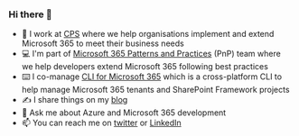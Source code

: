 ### Hi there 👋

- 💼 I work at [CPS](https://www.cps.co.uk) where we help organisations implement and extend Microsoft 365 to meet their business needs
- 💻 I'm part of [Microsoft 365 Patterns and Practices](https://pnp.github.io) (PnP) team where we help developers extend Microsoft 365 following best practices
- ⌨️ I co-manage [CLI for Microsoft 365](https://pnp.github.io/cli-microsoft365/) which is a cross-platform CLI to help manage Microsoft 365 tenants and SharePoint Framework projects
- ✍️ I share things on my [blog](https://garrytrinder.github.io) 
- 💬 Ask me about Azure and Microsoft 365 development
- 📫 You can reach me on [twitter](https://twitter.com/garrytrinder) or [LinkedIn](https://www.linkedin.com/in/gtrinder)
